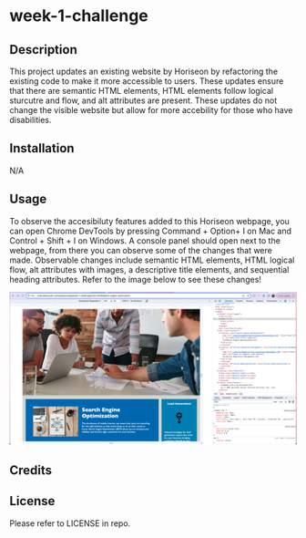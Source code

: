 # week-1-challenge

## Description

This project updates an existing website by Horiseon by refactoring the existing code to make it more accessible to users. These updates ensure that there are semantic HTML elements, HTML elements follow logical sturcutre and flow, and alt attributes are present. These updates do not change the visible website but allow for more accebility for those who have disabilities.  


## Installation

N/A

## Usage
 To observe the accesibiluty features added to this Horiseon webpage, you can open Chrome DevTools by pressing Command + Option+ I on Mac and Control + Shift + I on Windows. A console panel should open next to the webpage, from there you can observe some of the changes that were made. Observable changes include semantic HTML elements, HTML logical flow, alt attributes with images, a descriptive title elements, and sequential heading attributes. Refer to the image below to see these changes! 

![alt text](./assets/images/week-1-challenge-usage-screenshot-Horiseon.png)


## Credits



## License

Please refer to LICENSE in repo.


